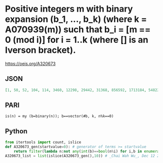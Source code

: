 # Positive integers m with binary expansion \(b\_1, \.\.\., b\_k\) \(where k \= A070939\(m\)\) such that b\_i \= \[m \=\= 0 \(mod i\)\] for i \= 1\.\.k \(where \[\] is an Iverson bracket\)\.
https://oeis.org/A320673
## JSON
```JSON
[1, 50, 52, 104, 114, 3460, 12298, 29442, 31368, 856592, 1713184, 54822416, 109578256, 109644832, 219156512, 219289664, 438313024, 438579328, 876626048, 877158656, 1034367516, 1753252096, 1754317312, 112208117792, 113290248736, 224416235584, 226580497472]
```
## PARI
```PARI
is(n) = my (b=binary(n)); b==vector(#b, k, n%k==0)
```
## Python
```Python
from itertools import count, islice
def A320673_gen(startvalue=0): # generator of terms >= startvalue
    return filter(lambda n:not any(int(b)==bool(n%i) for i,b in enumerate(bin(n)[2:],1)),count(max(startvalue,0)))
A320673_list = list(islice(A320673_gen(),10)) # _Chai Wah Wu_, Dec 12 2022
```
